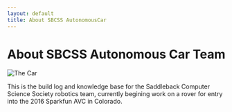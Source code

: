 ```yaml
---
layout: default
title: About SBCSS AutonomousCar
---
```


<div class="post">
	<h1 class="pageTitle">About SBCSS Autonomous Car Team</h1>
	<img src="{{ '/assets/img/closeupCar.jpg' | prepend: site.baseurl }}" alt="The Car"> 
	<p class="intro">This is the build log and knowledge base for the Saddleback Computer Science Society robotics team, currently begining work on a rover for entry into the 2016 Sparkfun AVC in Colorado.</p>
</div>
